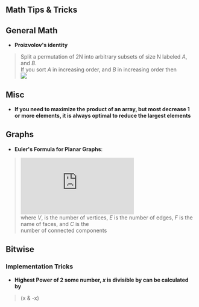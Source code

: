 ## Math Tips & Tricks

## General Math
- **Proizvolov's identity**
> Split a permutation of 2N into arbitrary subsets of size N labeled *A*, and *B*. <br> If you sort *A* in increasing order, and *B* in increasing order then <br>
![](https://latex.codecogs.com/gif.latex?N^2&space;=&space;\sum_{i=1}^{N}&space;|A_i&space;-&space;B_i|)

## Misc
- **If you need to maximize the product of an array, but most decrease 1 or more elements, it is always optimal to reduce the largest elements** 

## Graphs
- **Euler's Formula for Planar Graphs**:	
> ![](https://latex.codecogs.com/gif.latex?V&space;-&space;E&space;&plus;&space;F&space;=&space;1&space;&plus;&space;C) <br>
where *V*, is the number of vertices, *E* is the number of edges,  *F* is the name of faces, and *C* is the <br>number of connected components


## Bitwise

### Implementation Tricks
- **Highest Power of 2 some number, *x* is divisible by can be calculated by**
> (x & -x)
